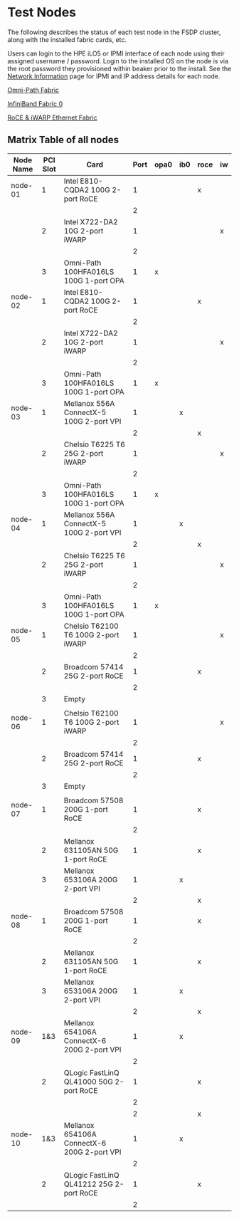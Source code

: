 # Test Nodes

The following describes the status of each test node in the FSDP cluster,
along with the installed fabric cards, etc.

Users can login to the HPE iLO5 or IPMI interface of each node using their
assigned username / password.  Login to the installed OS on the node is via
the root password they provisioned within beaker prior to the install.  See
the [Network Information](network_information.md) page for IPMI and IP
address details for each node.

[Omni-Path Fabric](omni_path_fabric.md)

[InfiniBand Fabric 0](ib_fabric.md)

[RoCE & iWARP Ethernet Fabric](ethernet_fabric.md)

## Matrix Table of all nodes

| Node Name | PCI Slot | Card                                          | Port | opa0 | ib0 | roce | iw |
|-----------|----------|-----------------------------------------------|------|------|-----|------|----|
| node-01   | 1        | Intel E810-CQDA2 100G 2-port RoCE             | 1    |      |     | x    |    |
|           |          |                                               | 2    |      |     |      |    |
|           | 2        | Intel X722-DA2 10G 2-port iWARP               | 1    |      |     |      | x  |
|           |          |                                               | 2    |      |     |      |    |
|           | 3        | Omni-Path 100HFA016LS 100G 1-port OPA         | 1    | x    |     |      |    |
| node-02   | 1        | Intel E810-CQDA2 100G 2-port RoCE             | 1    |      |     | x    |    |
|           |          |                                               | 2    |      |     |      |    |
|           | 2        | Intel X722-DA2 10G 2-port iWARP               | 1    |      |     |      | x  |
|           |          |                                               | 2    |      |     |      |    |
|           | 3        | Omni-Path 100HFA016LS 100G 1-port OPA         | 1    | x    |     |      |    |
| node-03   | 1        | Mellanox 556A ConnectX-5 100G 2-port VPI      | 1    |      | x   |      |    |
|           |          |                                               | 2    |      |     | x    |    |
|           | 2        | Chelsio T6225 T6 25G 2-port iWARP             | 1    |      |     |      | x  |
|           |          |                                               | 2    |      |     |      |    |
|           | 3        | Omni-Path 100HFA016LS 100G 1-port OPA         | 1    | x    |     |      |    |
| node-04   | 1        | Mellanox 556A ConnectX-5 100G 2-port VPI      | 1    |      | x   |      |    |
|           |          |                                               | 2    |      |     | x    |    |
|           | 2        | Chelsio T6225 T6 25G 2-port iWARP             | 1    |      |     |      | x  |
|           |          |                                               | 2    |      |     |      |    |
|           | 3        | Omni-Path 100HFA016LS 100G 1-port OPA         | 1    | x    |     |      |    |
| node-05   | 1        | Chelsio T62100 T6 100G 2-port iWARP           | 1    |      |     |      | x  |
|           |          |                                               | 2    |      |     |      |    |
|           | 2        | Broadcom 57414 25G 2-port RoCE                | 1    |      |     | x    |    |
|           |          |                                               | 2    |      |     |      |    |
|           | 3        | Empty                                         |      |      |     |      |    |
|           |          |                                               |      |      |     |      |    |
| node-06   | 1        | Chelsio T62100 T6 100G 2-port iWARP           | 1    |      |     |      | x  |
|           |          |                                               | 2    |      |     |      |    |
|           | 2        | Broadcom 57414 25G 2-port RoCE                | 1    |      |     | x    |    |
|           |          |                                               | 2    |      |     |      |    |
|           | 3        | Empty                                         |      |      |     |      |    |
|           |          |                                               |      |      |     |      |    |
| node-07   | 1        | Broadcom 57508 200G 1-port RoCE               | 1    |      |     | x    |    |
|           |          |                                               | 2    |      |     |      |    |
|           | 2        | Mellanox 631105AN 50G 1-port RoCE             | 1    |      |     | x    |    |
|           | 3        | Mellanox 653106A 200G 2-port VPI              | 1    |      | x   |      |    |
|           |          |                                               | 2    |      |     | x    |    |
| node-08   | 1        | Broadcom 57508 200G 1-port RoCE               | 1    |      |     | x    |    |
|           |          |                                               | 2    |      |     |      |    |
|           | 2        | Mellanox 631105AN 50G 1-port RoCE             | 1    |      |     | x    |    |
|           | 3        | Mellanox 653106A 200G 2-port VPI              | 1    |      | x   |      |    |
|           |          |                                               | 2    |      |     | x    |    |
| node-09   | 1&3      | Mellanox 654106A ConnectX-6 200G 2-port VPI   | 1    |      | x   |      |    |
|           |          |                                               | 2    |      |     |      |    |
|           | 2        | QLogic FastLinQ QL41000 50G 2-port RoCE       | 1    |      |     | x    |    |
|           |          |                                               | 2    |      |     |      |    |
|           |          |                                               | 2    |      |     | x    |    |
| node-10   | 1&3      | Mellanox 654106A ConnectX-6 200G 2-port VPI   | 1    |      | x   |      |    |
|           |          |                                               | 2    |      |     |      |    |
|           | 2        | QLogic FastLinQ QL41212 25G 2-port RoCE       | 1    |      |     | x    |    |
|           |          |                                               | 2    |      |     |      |    |
